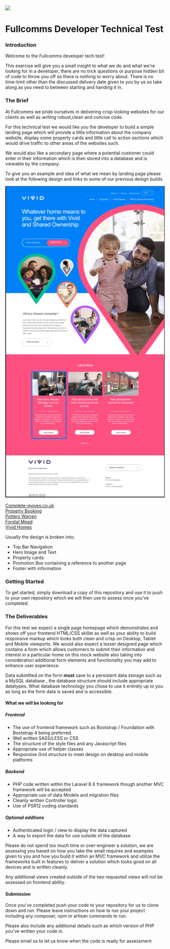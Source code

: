 <img src="https://fullcomms.co.uk/wp-content/uploads/2017/09/logo.png">
<h1>Fullcomms Developer Technical Test</h1>

<h3>Introduction</h2>
<p>Welcome to the Fullcomms developer tech test!</p>
<p>This exercise will give you a small insight to what we do and what we're looking for in a developer, there are no
 trick questions or purpose hidden bit of code to throw you off so there is nothing to worry about. There is no time-limit 
 other than the discussed delivery date given to you by us so take along as you need to between starting and handing
  it in.
 </p>
 
 <h3>The Brief</h3>
 <p>At Fullcomms we pride ourselves in delivering crisp looking websites for our clients as well as writing robust,clean
  and concise code.</p>
  
<p>For this technical test we would like you the developer to build a simple landing page which will provide a little
 information about the company website, display some property cards and little call to action sections which would
  drive traffic to other areas of the websites such.</p>
  <p>We would also like a secondary page where a potential customer
   could enter in their information which is then stored into a database and is viewable by the company.
 </p>
 
 <p>To give you an example and idea of what we mean by landing page please look at the following design and links to
  some of our previous design builds</p>
 <img src="/front-end-example.JPG">
 
 <a href='https://complete-moves.co.uk/'>Complete-moves.co.uk</a><br>
 <a href='https://propertybooking.co.uk/'>Property Booking</a><br>
 <a href='https://potterswarren.co.uk/'>Potters Warren</a><br>
 <a href='https://forstalmead.co.uk/'>Forstal Mead</a><br>
 <a href='https://yourvividhome.co.uk/'>Vivid Homes</a><br>
 
 <p>Usually the design is broken into;</p>
 <ul>
 <li>Top Bar Navigation</li>
 <li>Hero Image and Text</li>
 <li>Property cards</li>
 <li>Promotion Box containing a reference to another page</li>
 <li>Footer with information</li>
 </ul>
 
 <h3>Getting Started</h3>
 <p>To get started, simply download a copy of this repository and use it to push to your own repository which we will
  then use to assess once you've completed.
 </p>
 
 <h3>The Deliverables</h3>
 <p>For this test we expect a single page homepage which demonstrates and shows off your frontend HTML/CSS skillet
  as well as your ability to build responsive markup which looks both clean and crisp on  Desktop, Tablet and
   Mobile viewports. We would also expect a lesser designed page which contains a form which allows customers to submit
    their information and interest in a particular home on this mock website also taking into consideration additional
     form elements and functionality you may add to enhance user experience.
  </p>
  
  <p>Data submitted on the form <strong>must</strong> save to a persistent data storage such as a MySQL database
  , the database structure should include appropriate datatypes. What database technology you chose to use it
   entirely up to you as long as the form data is saved and is accessible.
  </p>
 
 
 <h4>What we will be looking for</h4>
 
 <h5>Frontend</h5>
<ul>
<li>The use of frontend framework such as Bootstrap / Foundation with Bootstrap 4 being preferred.</li>
<li>Well written SASS/LESS or CSS</li>
<li>The structure of the style files and any Javascript files</li>
<li>Appropriate use of helper classes</li>
<li>Responsive Grid structure to meet design on desktop and mobile platforms</li>
</ul>

<h5>Backend</h5>
<ul>
<li>PHP code written within the Laravel 8.X framework though another MVC framework will be accepted</li>
<li>Appropriate use of data Models and migration files</li>
<li>Cleanly written Controller logic</li>
<li>Use of PSR12 coding standards</li>
</ul>

<h5>Optional addtions</h5>
<ul>
<li>Authenticated login / view to display the data captured</li>
<li>A way to export the data for use outside of the database</li>
</ul>
  
<p>Please do not spend too much time or over-engineer a solution,  we are assessing you based on how you take the small
 requires and examples given to you and how you build it within an MVC framework and utilize the frameworks built in
  features to deliver a solution which looks good on all devices and is written cleanly.
</p>

<p>Any additional views created outside of the two requested views will not be assessed on frontend ability.</p>

<h4>Submission</h4>
<p>Once you've completed push your code to your repository for us to clone down and run. Please leave instructions on
 how to run your project including any composer, npm or artisan commands to run.
</p>

<p>Please also include any additional details such as which version of PHP you've written your code in.</p>

<p>Please email us to let us know when the code is ready for assessment</p>

